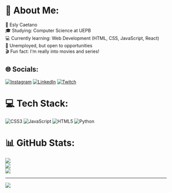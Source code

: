 # 🥸 About Me:
👤 Esly Caetano<br>🎓 Studying: Computer Science at UEPB<br>💻 Currently learning: Web Development (HTML, CSS, JavaScript, React)<br>🔎 Unemployed, but open to opportunities<br>🎬 Fun fact: I'm really into movies and series!


## 🌐 Socials:
 [![Instagram](https://img.shields.io/badge/Instagram-%23E4405F.svg?logo=Instagram&logoColor=white)](https://instagram.com/_esly14) [![LinkedIn](https://img.shields.io/badge/LinkedIn-%230077B5.svg?logo=linkedin&logoColor=white)](https://linkedin.com/in/eslycaetano14) [![Twitch](https://img.shields.io/badge/Twitch-%239146FF.svg?logo=Twitch&logoColor=white)](https://twitch.tv/EslynMotoBoy) 

# 💻 Tech Stack:
![CSS3](https://img.shields.io/badge/css3-%231572B6.svg?style=for-the-badge&logo=css3&logoColor=white) ![JavaScript](https://img.shields.io/badge/javascript-%23323330.svg?style=for-the-badge&logo=javascript&logoColor=%23F7DF1E) ![HTML5](https://img.shields.io/badge/html5-%23E34F26.svg?style=for-the-badge&logo=html5&logoColor=white) ![Python](https://img.shields.io/badge/python-3670A0?style=for-the-badge&logo=python&logoColor=ffdd54)
# 📊 GitHub Stats:
![](https://github-readme-stats.vercel.app/api?username=eslycaetano&theme=gotham&hide_border=false&include_all_commits=false&count_private=false)<br/>
![](https://github-readme-streak-stats.herokuapp.com/?user=eslycaetano&theme=gotham&hide_border=false)<br/>
![](https://github-readme-stats.vercel.app/api/top-langs/?username=eslycaetano&theme=gotham&hide_border=false&include_all_commits=false&count_private=false&layout=compact)

---
[![](https://visitcount.itsvg.in/api?id=eslycaetano&icon=8&color=8)](https://visitcount.itsvg.in)

<!-- Proudly created with GPRM ( https://gprm.itsvg.in ) -->
